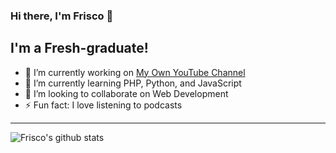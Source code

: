 ### Hi there, I'm Frisco 👋

## I'm a Fresh-graduate!

- 🔭 I’m currently working on [My Own YouTube Channel](https://www.youtube.com/channel/UCi6OxCms6YEiiTtT41qkleg)
- 🌱 I’m currently learning PHP, Python, and JavaScript
- 👯 I’m looking to collaborate on Web Development
- ⚡ Fun fact: I love listening to podcasts

---

![Frisco's github stats](https://github-readme-stats.vercel.app/api?username=frisconp&show_icons=true)
